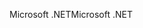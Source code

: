 <span data-ttu-id="c2926-101">Microsoft .NET</span><span class="sxs-lookup"><span data-stu-id="c2926-101">Microsoft .NET</span></span>